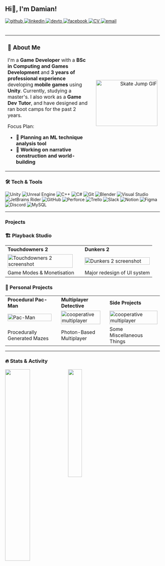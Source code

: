 ## Hi👋, I'm Damian!
<a href="https://github.com/DamianBogusStudios" target="_blank" rel="noopener noreferrer">
  <img src="https://img.shields.io/badge/github-%2324292e.svg?&style=for-the-badge&logo=github&logoColor=white" alt="github"/>
</a>
<a href="https://linkedin.com/in/dboguslawski" target="_blank" rel="noopener noreferrer">
  <img src="https://img.shields.io/badge/linkedin-%231E77B5.svg?&style=for-the-badge&logo=linkedin&logoColor=white" alt="linkedin" style="margin-bottom: 5px;" />
</a>
<a href="https://dev.to/" target="_blank" rel="noopener noreferrer">
  <img src="https://img.shields.io/badge/dev.to-%2308090A.svg?&style=for-the-badge&logo=dev.to&logoColor=white" alt="devto" style="margin-bottom: 5px;" />
</a>
<a href="https://www.facebook.com/damian.boguslawski.378" target="_blank" rel="noopener noreferrer">
  <img src="https://img.shields.io/badge/facebook-%232E87FB.svg?&style=for-the-badge&logo=facebook&logoColor=white" alt="facebook" style="margin-bottom: 5px;" />
</a>
<a href="https://github.com/YourUsername/YourRepositoryName/raw/main/cv.pdf" target="_blank" rel="noopener noreferrer">
  <img src="https://img.shields.io/badge/Download%20CV-8B22A6?&style=for-the-badge&logo=readthedocs&logoColor=white" alt="CV" style="margin-bottom: 5px;" />
</a>
<a href="mailto:damianb.gamedev@gmail.com" target="_blank" rel="noopener noreferrer">
  <img src="https://img.shields.io/badge/E--Mail-FE9103?style=for-the-badge&logo=gmail&logoColor=white" alt="email" style="margin-bottom: 5px;" />
</a>
<br></br>


<table width="100%" style="border: 0; border-collapse: collapse;">
<tr>
<td width="80%" valign="top">

### 🌟 About Me  

I'm a **Game Developer** with a **BSc in Computing and Games Development** and **3 years of professional experience** developing **mobile games** using **Unity**. Currently, studying a master's. I also work as a **Game Dev Tutor**, and have designed and ran boot camps for the past 2 years.

Focus Plan:
- **🤖 Planning an ML technique analysis tool**
- **📜 Working on narrative construction and world-building**


</td>
<td width="40%" align="right" valign="center">
<img src="https://media.giphy.com/media/fmMdxlVwsCmTtA4V6a/giphy.gif" alt="Skate Jump GIF" width="200" height="150" />
</td>
</tr>
</table>

### 🛠️ Tech & Tools 

<!-- Essentials -->
<img src="https://img.shields.io/badge/Unity-%23000000.svg?style=for-the-badge&logo=unity&logoColor=white" alt="Unity" /> <img src="https://img.shields.io/badge/Unreal%20Engine-%23313131.svg?style=for-the-badge&logo=unrealengine&logoColor=white" alt="Unreal Engine" />
<img src="https://img.shields.io/badge/C%2B%2B-%2300599C.svg?style=for-the-badge&logo=cplusplus&logoColor=white" alt="C++" />
<img src="https://img.shields.io/badge/C%23-%23239120.svg?style=for-the-badge&logo=csharp&logoColor=white" alt="C#" />
<img src="https://img.shields.io/badge/Git-%23F05033.svg?style=for-the-badge&logo=git&logoColor=white" alt="Git" />
<img src="https://img.shields.io/badge/Blender-%23F5792A.svg?style=for-the-badge&logo=blender&logoColor=white" alt="Blender" />
<img src="https://img.shields.io/badge/Visual%20Studio-%235C2D91.svg?style=for-the-badge&logo=visualstudio&logoColor=white" alt="Visual Studio" />
<img src="https://img.shields.io/badge/JetBrains%20Rider-%23F17171.svg?style=for-the-badge&logo=jetbrains&logoColor=white" alt="JetBrains Rider" />
<img src="https://img.shields.io/badge/GitHub-%2324292E.svg?style=for-the-badge&logo=github&logoColor=white" alt="GitHub" />
<img src="https://img.shields.io/badge/Perforce-%23001E4A.svg?style=for-the-badge&logo=perforce&logoColor=white" alt="Perforce" />
<img src="https://img.shields.io/badge/Trello-%23026AA7.svg?style=for-the-badge&logo=trello&logoColor=white" alt="Trello" />
<img src="https://img.shields.io/badge/Slack-%234A154B.svg?style=for-the-badge&logo=slack&logoColor=white" alt="Slack" />
<img src="https://img.shields.io/badge/Notion-%23000000.svg?style=for-the-badge&logo=notion&logoColor=white" alt="Notion" />
<img src="https://img.shields.io/badge/Figma-%23F24E1E.svg?style=for-the-badge&logo=figma&logoColor=white" alt="Figma" />
<img src="https://img.shields.io/badge/Discord-%235865F2.svg?style=for-the-badge&logo=discord&logoColor=white" alt="Discord" /> 
<img src="https://img.shields.io/badge/MySQL-%234479A1.svg?style=for-the-badge&logo=mysql&logoColor=white" alt="MySQL" />

---

### Projects  

### 🏗️  Playback Studio  
<table>
  <tr>
    <td><strong>Touchdowners 2</strong></td>
    <td><strong>Dunkers 2</strong></td>
  </tr>
  <tr>
    <td><img src="https://github.com/user-attachments/assets/09d22787-e3f8-4b6e-8503-c968270f5dfb" alt="Touchdowners 2 screenshot" width="95%"/> </td>
    <td><img src="https://github.com/user-attachments/assets/9c13cab7-4dfd-429b-8afe-3df9ace364e0" alt="Dunkers 2 screenshot" width="100%"/> </td>
  </tr>
  <tr>
    <td>Game Modes & Monetisation</td>
    <td>Major redesign of UI system</td>
  </tr>
</table>


### 🎨 Personal Projects 
<table>
  <tr>
    <td><strong>Procedural Pac-Man</strong></td>
    <td><strong>Multiplayer Detective</strong></td>
    <td><strong>Side Projects</strong></td>
  </tr>
  <tr>
    <td><img src="https://github.com/user-attachments/assets/532b4edd-c328-4702-8c42-083df5e95bad" alt="Pac-Man" width="95%"/></td>
    <td><img src="https://github.com/user-attachments/assets/52b6c5b8-96a0-4369-b2e2-01427987f51e" alt="cooperative multiplayer" width="95%"/></td>
    <td><img src="https://github.com/user-attachments/assets/a7429206-aed2-44d4-a586-0114a93b663d" alt="cooperative multiplayer" width="100%"/></td>
</td>
  </tr>
  <tr>
    <td>Procedurally Generated Mazes</td>
    <td>Photon-Based Multiplayer</td>
    <td>Some Miscellaneous Things</td>
  </tr>
</table>

---

### 🔥 Stats & Activity  
<img src="https://github-readme-stats.vercel.app/api?username=DamianBogusStudios&show_icons=true&theme=tokyonight&hide_border=true" align="left" width="40%" />
<img src="https://github-readme-stats.vercel.app/api/top-langs/?username=DamianBogusStudios&layout=compact&theme=tokyonight&hide_border=true" align="left" width="30%" />
